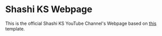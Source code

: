 # Shashi KS Webpage
This is the official Shashi KS YouTube Channel's Webpage based on <a href="https://github.com/madrilene/eleventy-excellent">this</a> template.
